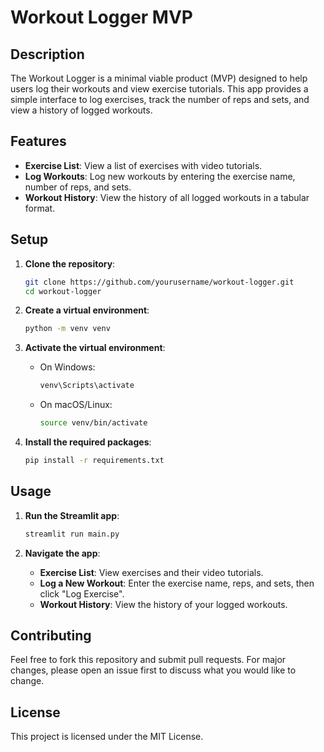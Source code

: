 # Workout Logger MVP

## Description
The Workout Logger is a minimal viable product (MVP) designed to help users log their workouts and view exercise tutorials. This app provides a simple interface to log exercises, track the number of reps and sets, and view a history of logged workouts.

## Features
- **Exercise List**: View a list of exercises with video tutorials.
- **Log Workouts**: Log new workouts by entering the exercise name, number of reps, and sets.
- **Workout History**: View the history of all logged workouts in a tabular format.

## Setup
1. **Clone the repository**:
    ```sh
    git clone https://github.com/yourusername/workout-logger.git
    cd workout-logger
    ```

2. **Create a virtual environment**:
    ```sh
    python -m venv venv
    ```

3. **Activate the virtual environment**:
    - On Windows:
        ```sh
        venv\Scripts\activate
        ```
    - On macOS/Linux:
        ```sh
        source venv/bin/activate
        ```

4. **Install the required packages**:
    ```sh
    pip install -r requirements.txt
    ```

## Usage
1. **Run the Streamlit app**:
    ```sh
    streamlit run main.py
    ```

2. **Navigate the app**:
    - **Exercise List**: View exercises and their video tutorials.
    - **Log a New Workout**: Enter the exercise name, reps, and sets, then click "Log Exercise".
    - **Workout History**: View the history of your logged workouts.

## Contributing
Feel free to fork this repository and submit pull requests. For major changes, please open an issue first to discuss what you would like to change.

## License
This project is licensed under the MIT License.
